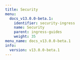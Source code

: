 ```yaml
---
title: Security
menu:
  docs_v13.0.0-beta.1:
    identifier: security-ingress
    name: Security
    parent: ingress-guides
    weight: 35
menu_name: docs_v13.0.0-beta.1
info:
  version: v13.0.0-beta.1
---
```


